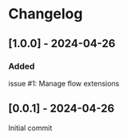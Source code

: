 # Changelog

## [1.0.0] - 2024-04-26

### Added

issue #1: Manage flow extensions

## [0.0.1] - 2024-04-26

Initial commit
